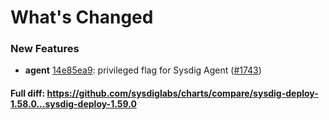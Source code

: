 # What's Changed

### New Features
- **agent** [14e85ea9](https://github.com/sysdiglabs/charts/commit/14e85ea9af9d83e65ad7aa8074b089024b327d73): privileged flag for Sysdig Agent  ([#1743](https://github.com/sysdiglabs/charts/issues/1743))
#### Full diff: https://github.com/sysdiglabs/charts/compare/sysdig-deploy-1.58.0...sysdig-deploy-1.59.0
